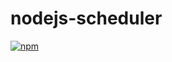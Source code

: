# nodejs-scheduler

[![npm](https://img.shields.io/npm/v/@weedzcokie/scheduler?style=flat-square)](https://www.npmjs.com/package/@weedzcokie/scheduler)
